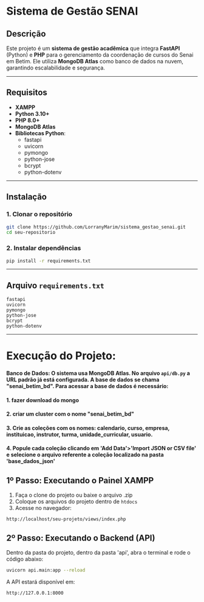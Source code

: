
# Sistema de Gestão SENAI

## Descrição

Este projeto é um **sistema de gestão acadêmica** que integra **FastAPI** (Python) e **PHP** para o gerenciamento da coordenação de cursos do Senai em Betim.
Ele utiliza **MongoDB Atlas** como banco de dados na nuvem, garantindo escalabilidade e segurança.

---

## Requisitos

- **XAMPP**
- **Python 3.10+**
- **PHP 8.0+**
- **MongoDB Atlas** 
- **Bibliotecas Python**:
  - fastapi
  - uvicorn
  - pymongo
  - python-jose
  - bcrypt
  - python-dotenv

---

## Instalação

### 1. Clonar o repositório
```bash
git clone https://github.com/LorranyMarim/sistema_gestao_senai.git
cd seu-repositorio
```
### 2. Instalar dependências
```bash
pip install -r requirements.txt
```
---

## Arquivo `requirements.txt`
```
fastapi
uvicorn
pymongo
python-jose
bcrypt
python-dotenv
```
---

# Execução do Projeto:

#### Banco de Dados: O sistema usa MongoDB Atlas. No arquivo `api/db.py` a URL padrão já está configurada. A base de dados se chama "senai_betim_bd". Para acessar a base de dados é necessário:
#### 1. fazer download do mongo 
#### 2. criar um cluster com o nome "senai_betim_bd" 
#### 3. Crie as coleções com os nomes: calendario, curso, empresa, instituicao, instrutor, turma, unidade_curricular, usuario.
#### 4. Popule cada coleção clicando em 'Add Data'>'Import JSON or CSV file' e selecione o arquivo referente a coleção localizado na pasta 'base_dados_json'

## 1º Passo: Executando o Painel XAMPP
1. Faça o clone do projeto ou baixe o arquivo .zip
2. Coloque os arquivos do projeto dentro de `htdocs`
3. Acesse no navegador:
```
http://localhost/seu-projeto/views/index.php
```


## 2º Passo: Executando o Backend (API)
Dentro da pasta do projeto, dentro da pasta 'api', abra o terminal e rode o código abaixo:
```bash
uvicorn api.main:app --reload
```
A API estará disponível em:
```
http://127.0.0.1:8000
```
